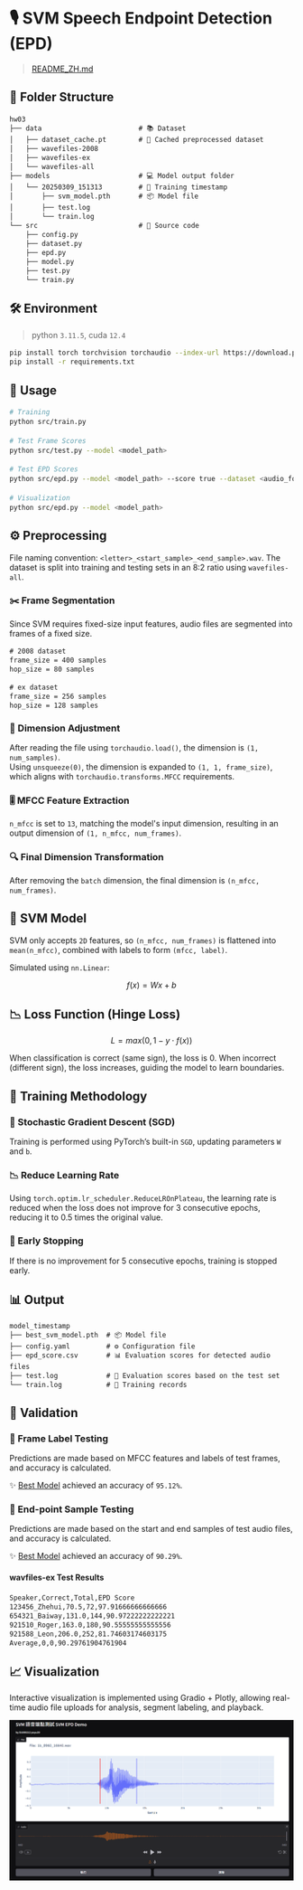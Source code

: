 # 🎙️ SVM Speech Endpoint Detection (EPD)

> [README_ZH.md](./README_ZH.md)

## 📁 Folder Structure
```
hw03
├── data                        # 📚 Dataset
│   ├── dataset_cache.pt        # 🚀 Cached preprocessed dataset
│   ├── wavefiles-2008
│   ├── wavefiles-ex
│   └── wavefiles-all
├── models                      # 💻 Model output folder
│   └── 20250309_151313         # 📅 Training timestamp
│       ├── svm_model.pth       # 📦 Model file
│       ├── test.log
│       └── train.log
└── src                         # 🧩 Source code
    ├── config.py
    ├── dataset.py
    ├── epd.py
    ├── model.py
    ├── test.py
    └── train.py
```

## 🛠️ Environment

> python `3.11.5`, cuda `12.4`
```bash
pip install torch torchvision torchaudio --index-url https://download.pytorch.org/whl/cu124
pip install -r requirements.txt
```

## 🧷 Usage

```bash
# Training
python src/train.py

# Test Frame Scores
python src/test.py --model <model_path>

# Test EPD Scores
python src/epd.py --model <model_path> --score true --dataset <audio_folder>

# Visualization
python src/epd.py --model <model_path>
```

## ⚙️ Preprocessing

File naming convention: `<letter>_<start_sample>_<end_sample>.wav`. The dataset is split into training and testing sets in an 8:2 ratio using `wavefiles-all`.

### ✂️ Frame Segmentation
Since SVM requires fixed-size input features, audio files are segmented into frames of a fixed size.

```
# 2008 dataset
frame_size = 400 samples
hop_size = 80 samples

# ex dataset
frame_size = 256 samples
hop_size = 128 samples
```

### 📐 Dimension Adjustment
After reading the file using `torchaudio.load()`, the dimension is `(1, num_samples)`.  
Using `unsqueeze(0)`, the dimension is expanded to `(1, 1, frame_size)`, which aligns with `torchaudio.transforms.MFCC` requirements.

### 🎚️ MFCC Feature Extraction
`n_mfcc` is set to `13`, matching the model's input dimension, resulting in an output dimension of `(1, n_mfcc, num_frames)`.

### 🔍 Final Dimension Transformation
After removing the `batch` dimension, the final dimension is `(n_mfcc, num_frames)`.

## 🧠 SVM Model

SVM only accepts `2D` features, so `(n_mfcc, num_frames)` is flattened into `mean(n_mfcc)`, combined with labels to form `(mfcc, label)`.

Simulated using `nn.Linear`:

$$
f(x) = Wx + b
$$

## 📉 Loss Function (Hinge Loss)

$$
L = max(0, 1−y⋅f(x))
$$

When classification is correct (same sign), the loss is 0. When incorrect (different sign), the loss increases, guiding the model to learn boundaries.

## 🚀 Training Methodology

### 🎲 Stochastic Gradient Descent (SGD)
Training is performed using PyTorch’s built-in `SGD`, updating parameters `W` and `b`.

### 📉 Reduce Learning Rate
Using `torch.optim.lr_scheduler.ReduceLROnPlateau`, the learning rate is reduced when the loss does not improve for 3 consecutive epochs, reducing it to 0.5 times the original value.

### 🚧 Early Stopping
If there is no improvement for 5 consecutive epochs, training is stopped early.

## 📊 Output
```
model_timestamp
├── best_svm_model.pth  # 📦 Model file
├── config.yaml         # ⚙️ Configuration file
├── epd_score.csv       # 📊 Evaluation scores for detected audio files
├── test.log            # 📝 Evaluation scores based on the test set
└── train.log           # 📝 Training records
```

## 🎯 Validation

### 🎵 Frame Label Testing
Predictions are made based on MFCC features and labels of test frames, and accuracy is calculated.

✨ [Best Model](./models/best_model_ex/test.log) achieved an accuracy of `95.12%`.

### 🎼 End-point Sample Testing
Predictions are made based on the start and end samples of test audio files, and accuracy is calculated.

✨ [Best Model](./models/best_model_ex/epd_score.csv) achieved an accuracy of `90.29%`.

#### wavfiles-ex Test Results
```csv
Speaker,Correct,Total,EPD Score
123456_Zhehui,70.5,72,97.91666666666666
654321_Baiway,131.0,144,90.97222222222221
921510_Roger,163.0,180,90.55555555555556
921588_Leon,206.0,252,81.74603174603175
Average,0,0,90.29761904761904
```

## 📈 Visualization
Interactive visualization is implemented using Gradio + Plotly, allowing real-time audio file uploads for analysis, segment labeling, and playback.

![Visualization Demo](./asset/image1.png)
